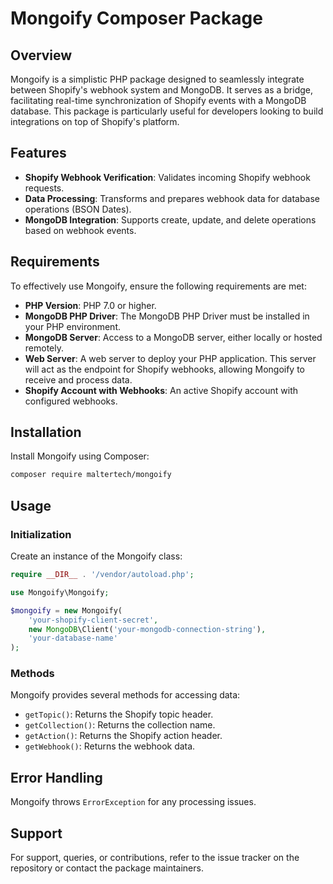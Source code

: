 # Mongoify Composer Package

## Overview

Mongoify is a simplistic PHP package designed to seamlessly integrate between Shopify's webhook system and MongoDB. It
serves as a bridge, facilitating real-time synchronization of Shopify events with a MongoDB database. This package is
particularly useful for developers looking to build integrations on top of Shopify's platform.

## Features

- **Shopify Webhook Verification**: Validates incoming Shopify webhook requests.
- **Data Processing**: Transforms and prepares webhook data for database operations (BSON Dates).
- **MongoDB Integration**: Supports create, update, and delete operations based on webhook events.

## Requirements

To effectively use Mongoify, ensure the following requirements are met:

- **PHP Version**: PHP 7.0 or higher.
- **MongoDB PHP Driver**: The MongoDB PHP Driver must be installed in your PHP environment.
- **MongoDB Server**: Access to a MongoDB server, either locally or hosted remotely.
- **Web Server**: A web server to deploy your PHP application. This server will act as the endpoint for Shopify
  webhooks, allowing Mongoify to receive and process data.
- **Shopify Account with Webhooks**: An active Shopify account with configured webhooks.

## Installation

Install Mongoify using Composer:

```bash
composer require maltertech/mongoify
```

## Usage

### Initialization

Create an instance of the Mongoify class:

```php
require __DIR__ . '/vendor/autoload.php';

use Mongoify\Mongoify;

$mongoify = new Mongoify(
    'your-shopify-client-secret',
    new MongoDB\Client('your-mongodb-connection-string'),
    'your-database-name'
);
```

### Methods

Mongoify provides several methods for accessing data:

- `getTopic()`: Returns the Shopify topic header.
- `getCollection()`: Returns the collection name.
- `getAction()`: Returns the Shopify action header.
- `getWebhook()`: Returns the webhook data.

## Error Handling

Mongoify throws `ErrorException` for any processing issues.

## Support

For support, queries, or contributions, refer to the issue tracker on the repository or contact the package maintainers.
